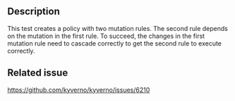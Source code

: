 ## Description

This test creates a policy with two mutation rules.
The second rule depends on the mutation in the first rule.
To succeed, the changes in the first mutation rule need to cascade correctly to get the second rule to execute correctly.

## Related issue

https://github.com/kyverno/kyverno/issues/6210
